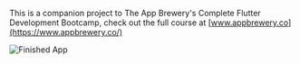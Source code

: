 This is a companion project to The App Brewery's Complete Flutter Development Bootcamp, check out the full course at [www.appbrewery.co](https://www.appbrewery.co/)

![Finished App](https://github.com/londonappbrewery/Images/blob/master/Destini.gif)
